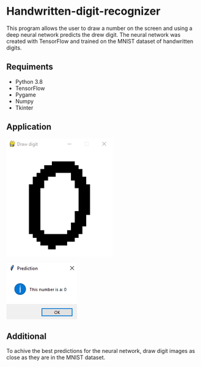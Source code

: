 # Handwritten-digit-recognizer
This program allows the user to draw a number on the screen and using a deep neural network predicts the drew digit. The neural network was created with TensorFlow and trained on the MNIST dataset of handwritten digits.


## Requiments
- Python 3.8
- TensorFlow
- Pygame
- Numpy
- Tkinter

## Application
![alt text](https://github.com/pytocabra/Handwritten-digit-recognizer/blob/main/digit.png)

![alt text](https://github.com/pytocabra/Handwritten-digit-recognizer/blob/main/predition.png)

## Additional 
To achive the best predictions for the neural network, draw digit images as close as they are in the MNIST dataset.
